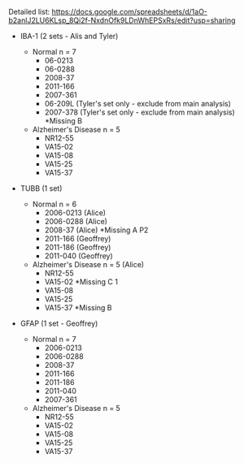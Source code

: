 Detailed list: https://docs.google.com/spreadsheets/d/1aO-b2anlJ2LU6KLsp_8Qi2f-NxdnOfk9LDnWhEPSxRs/edit?usp=sharing

* IBA-1 (2 sets - Alis and Tyler)
  * Normal n = 7
    * 06-0213
    * 06-0288
    * 2008-37
    * 2011-166
    * 2007-361
    * 06-209L (Tyler's set only - exclude from main analysis)
    * 2007-378 (Tyler's set only - exclude from main analysis) *Missing B
  * Alzheimer's Disease n = 5
    * NR12-55
    * VA15-02
    * VA15-08
    * VA15-25
    * VA15-37

* TUBB (1 set)
  * Normal n = 6
    * 2006-0213 (Alice)
    * 2006-0288 (Alice)
    * 2008-37 (Alice) *Missing A P2
    * 2011-166 (Geoffrey)
    * 2011-186 (Geoffrey)
    * 2011-040 (Geoffrey)
  * Alzheimer's Disease n = 5 (Alice)
    * NR12-55 
    * VA15-02 *Missing C 1
    * VA15-08
    * VA15-25
    * VA15-37 *Missing B

* GFAP (1 set - Geoffrey)
  * Normal n = 7
    * 2006-0213
    * 2006-0288
    * 2008-37
    * 2011-166
    * 2011-186
    * 2011-040
    * 2007-361
  * Alzheimer's Disease n = 5
    * NR12-55
    * VA15-02
    * VA15-08
    * VA15-25
    * VA15-37
     
